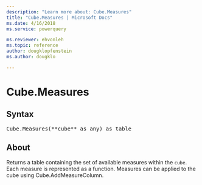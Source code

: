 ```yaml
---
description: "Learn more about: Cube.Measures"
title: "Cube.Measures | Microsoft Docs"
ms.date: 4/16/2018
ms.service: powerquery

ms.reviewer: ehvonleh
ms.topic: reference
author: dougklopfenstein
ms.author: dougklo

---
```

# Cube.Measures

## Syntax

<pre>
Cube.Measures(**cube** as any) as table
</pre>

## About
Returns a table containing the set of available measures within the `cube`. Each measure is represented as a function. Measures can be applied to the cube using Cube.AddMeasureColumn.


  
